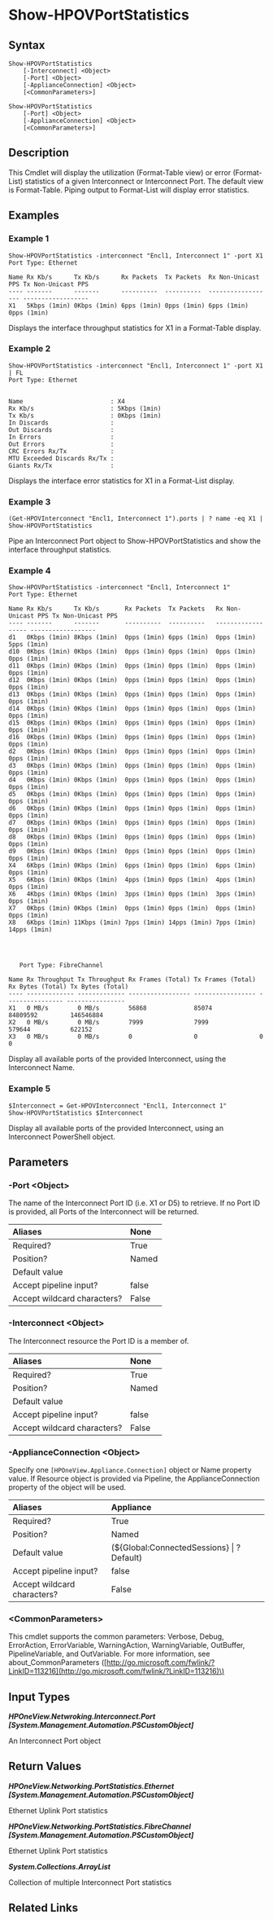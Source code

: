 ﻿---
description: Display Interconnect Port Statistics.
---

# Show-HPOVPortStatistics

## Syntax

```text
Show-HPOVPortStatistics
    [-Interconnect] <Object>
    [-Port] <Object>
    [-ApplianceConnection] <Object>
    [<CommonParameters>]
```

```text
Show-HPOVPortStatistics
    [-Port] <Object>
    [-ApplianceConnection] <Object>
    [<CommonParameters>]
```

## Description

This Cmdlet will display the utilization (Format-Table view) or error (Format-List) statistics of a given Interconnect or Interconnect Port.  The default view is Format-Table.  Piping output to Format-List will display error statistics.

## Examples

###  Example 1 

```text
Show-HPOVPortStatistics -interconnect "Encl1, Interconnect 1" -port X1
Port Type: Ethernet

Name Rx Kb/s      Tx Kb/s      Rx Packets  Tx Packets  Rx Non-Unicast PPS Tx Non-Unicast PPS
---- -------      -------      ----------  ----------  ------------------ ------------------
X1   5Kbps (1min) 0Kbps (1min) 6pps (1min) 0pps (1min) 6pps (1min)        0pps (1min)
```

Displays the interface throughput statistics for X1 in a Format-Table display.

###  Example 2 

```text
Show-HPOVPortStatistics -interconnect "Encl1, Interconnect 1" -port X1 | FL
Port Type: Ethernet


Name                        : X4
Rx Kb/s                     : 5Kbps (1min)
Tx Kb/s                     : 0Kbps (1min)
In Discards                 :
Out Discards                :
In Errors                   :
Out Errors                  :
CRC Errors Rx/Tx            :
MTU Exceeded Discards Rx/Tx :
Giants Rx/Tx                :
```

Displays the interface error statistics for X1 in a Format-List display.

###  Example 3 

```text
(Get-HPOVInterconnect "Encl1, Interconnect 1").ports | ? name -eq X1 | Show-HPOVPortStatistics
```

Pipe an Interconnect Port object to Show-HPOVPortStatistics and show the interface throughput statistics.

###  Example 4 

```text
Show-HPOVPortStatistics -interconnect "Encl1, Interconnect 1"
Port Type: Ethernet

Name Rx Kb/s      Tx Kb/s       Rx Packets  Tx Packets   Rx Non-Unicast PPS Tx Non-Unicast PPS
---- -------      -------       ----------  ----------   ------------------ ------------------
d1   0Kbps (1min) 8Kbps (1min)  0pps (1min) 6pps (1min)  0pps (1min)        5pps (1min)
d10  0Kbps (1min) 0Kbps (1min)  0pps (1min) 0pps (1min)  0pps (1min)        0pps (1min)
d11  0Kbps (1min) 0Kbps (1min)  0pps (1min) 0pps (1min)  0pps (1min)        0pps (1min)
d12  0Kbps (1min) 0Kbps (1min)  0pps (1min) 0pps (1min)  0pps (1min)        0pps (1min)
d13  0Kbps (1min) 0Kbps (1min)  0pps (1min) 0pps (1min)  0pps (1min)        0pps (1min)
d14  0Kbps (1min) 0Kbps (1min)  0pps (1min) 0pps (1min)  0pps (1min)        0pps (1min)
d15  0Kbps (1min) 0Kbps (1min)  0pps (1min) 0pps (1min)  0pps (1min)        0pps (1min)
d16  0Kbps (1min) 0Kbps (1min)  0pps (1min) 0pps (1min)  0pps (1min)        0pps (1min)
d2   0Kbps (1min) 0Kbps (1min)  0pps (1min) 0pps (1min)  0pps (1min)        0pps (1min)
d3   0Kbps (1min) 0Kbps (1min)  0pps (1min) 0pps (1min)  0pps (1min)        0pps (1min)
d4   0Kbps (1min) 0Kbps (1min)  0pps (1min) 0pps (1min)  0pps (1min)        0pps (1min)
d5   0Kbps (1min) 0Kbps (1min)  0pps (1min) 0pps (1min)  0pps (1min)        0pps (1min)
d6   0Kbps (1min) 0Kbps (1min)  0pps (1min) 0pps (1min)  0pps (1min)        0pps (1min)
d7   0Kbps (1min) 0Kbps (1min)  0pps (1min) 0pps (1min)  0pps (1min)        0pps (1min)
d8   0Kbps (1min) 0Kbps (1min)  0pps (1min) 0pps (1min)  0pps (1min)        0pps (1min)
d9   0Kbps (1min) 0Kbps (1min)  0pps (1min) 0pps (1min)  0pps (1min)        0pps (1min)
X4   6Kbps (1min) 0Kbps (1min)  6pps (1min) 0pps (1min)  6pps (1min)        0pps (1min)
X5   6Kbps (1min) 0Kbps (1min)  4pps (1min) 0pps (1min)  4pps (1min)        0pps (1min)
X6   4Kbps (1min) 0Kbps (1min)  3pps (1min) 0pps (1min)  3pps (1min)        0pps (1min)
X7   0Kbps (1min) 0Kbps (1min)  0pps (1min) 0pps (1min)  0pps (1min)        0pps (1min)
X8   6Kbps (1min) 11Kbps (1min) 7pps (1min) 14pps (1min) 7pps (1min)        14pps (1min)




   Port Type: FibreChannel

Name Rx Throughput Tx Throughput Rx Frames (Total) Tx Frames (Total) Rx Bytes (Total) Tx Bytes (Total)
---- ------------- ------------- ----------------- ----------------- ---------------- ----------------
X1   0 MB/s        0 MB/s        56868             85074             84809592         146546884
X2   0 MB/s        0 MB/s        7999              7999              579644           622152
X3   0 MB/s        0 MB/s        0                 0                 0                0
```

Display all available ports of the provided Interconnect, using the Interconnect Name.

###  Example 5 

```text
$Interconnect = Get-HPOVInterconnect "Encl1, Interconnect 1"
Show-HPOVPortStatistics $Interconnect
```

Display all available ports of the provided Interconnect, using an Interconnect PowerShell object.

## Parameters

### -Port &lt;Object&gt;

The name of the Interconnect Port ID (i.e. X1 or D5) to retrieve.  If no Port ID is provided, all Ports of the Interconnect will be returned.

| Aliases | None |
| :--- | :--- |
| Required? | True |
| Position? | Named |
| Default value |  |
| Accept pipeline input? | false |
| Accept wildcard characters? | False |

### -Interconnect &lt;Object&gt;

The Interconnect resource the Port ID is a member of.

| Aliases | None |
| :--- | :--- |
| Required? | True |
| Position? | Named |
| Default value |  |
| Accept pipeline input? | false |
| Accept wildcard characters? | False |

### -ApplianceConnection &lt;Object&gt;

Specify one `[HPOneView.Appliance.Connection]` object or Name property value. If Resource object is provided via Pipeline, the ApplianceConnection property of the object will be used.

| Aliases | Appliance |
| :--- | :--- |
| Required? | True |
| Position? | Named |
| Default value | (${Global:ConnectedSessions} &vert; ? Default) |
| Accept pipeline input? | false |
| Accept wildcard characters? | False |

### &lt;CommonParameters&gt;

This cmdlet supports the common parameters: Verbose, Debug, ErrorAction, ErrorVariable, WarningAction, WarningVariable, OutBuffer, PipelineVariable, and OutVariable. For more information, see about\_CommonParameters \([http://go.microsoft.com/fwlink/?LinkID=113216](http://go.microsoft.com/fwlink/?LinkID=113216)\)

## Input Types

_**HPOneView.Netwroking.Interconnect.Port [System.Management.Automation.PSCustomObject]**_

An Interconnect Port object

## Return Values

_**HPOneView.Networking.PortStatistics.Ethernet [System.Management.Automation.PSCustomObject]**_

Ethernet Uplink Port statistics

_**HPOneView.Networking.PortStatistics.FibreChannel [System.Management.Automation.PSCustomObject]**_

Ethernet Uplink Port statistics

_**System.Collections.ArrayList**_

Collection of multiple Interconnect Port statistics

## Related Links

